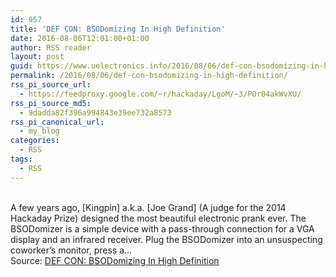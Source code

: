 ```yaml
---
id: 957
title: 'DEF CON: BSODomizing In High Definition'
date: 2016-08-06T12:01:00+01:00
author: RSS reader
layout: post
guid: https://www.uelectronics.info/2016/08/06/def-con-bsodomizing-in-high-definition/
permalink: /2016/08/06/def-con-bsodomizing-in-high-definition/
rss_pi_source_url:
  - https://feedproxy.google.com/~r/hackaday/LgoM/~3/POr04akWvXU/
rss_pi_source_md5:
  - 9dadda82f396a994843e39ee732a8573
rss_pi_canonical_url:
  - my_blog
categories:
  - RSS
tags:
  - RSS
---
```

&#013;  
A few years ago, \[Kingpin] a.k.a. [Joe Grand\] (A judge for the 2014 Hackaday Prize) designed the most beautiful electronic prank ever. The BSODomizer is a simple device with a pass-through connection for a VGA display and an infrared receiver. Plug the BSODomizer into an unsuspecting coworker’s monitor, press a…&#013;  
Source: <a href="https://feedproxy.google.com/~r/hackaday/LgoM/~3/POr04akWvXU/" target="_blank">DEF CON: BSODomizing In High Definition</a>